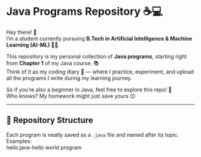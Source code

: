 # Java Programs Repository ☕💻  

Hey there! 👋  
I’m a student currently pursuing **B.Tech in Artificial Intelligence & Machine Learning (AI-ML)** 🤖✨.  

This repository is my personal collection of **Java programs**, starting right from **Chapter 1** of my Java course. 📚  
Think of it as my coding diary 📝 — where I practice, experiment, and upload all the programs I write during my learning journey.  

So if you’re also a beginner in Java, feel free to explore this repo! 🚀  
Who knows? My homework might just save yours 😉  

---

## 📂 Repository Structure
Each program is neatly saved as a `.java` file and named after its topic. Examples:  
hello.java-hello world program
